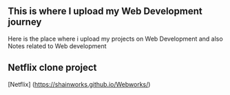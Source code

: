 ## This is where I upload my Web Development journey
Here is the place where i upload my projects on Web Development and also Notes related to Web development
## Netflix clone project
[Netflix] (https://shainworks.github.io/Webworks/)
